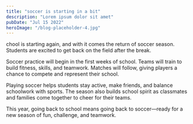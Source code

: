 ```yaml
---
title: "soccer is starting in a bit"
description: "Lorem ipsum dolor sit amet"
pubDate: "Jul 15 2022"
heroImage: "/blog-placeholder-4.jpg"
---
```


chool is starting again, and with it comes the return of soccer season. Students are excited to get back on the field after the break.

Soccer practice will begin in the first weeks of school. Teams will train to build fitness, skills, and teamwork. Matches will follow, giving players a chance to compete and represent their school.

Playing soccer helps students stay active, make friends, and balance schoolwork with sports. The season also builds school spirit as classmates and families come together to cheer for their teams.

This year, going back to school means going back to soccer—ready for a new season of fun, challenge, and teamwork.
